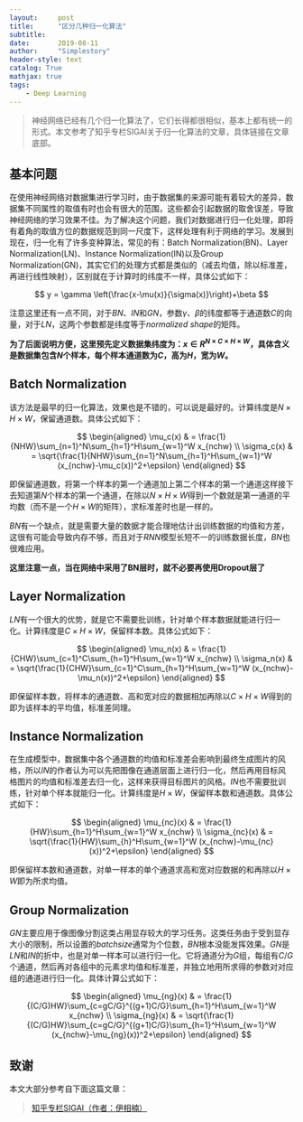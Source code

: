 ```yaml
---
layout:     post
title:      "区分几种归一化算法"
subtitle:   
date:       2019-08-11
author:     "Simplestory"
header-style: text
catalog: True
mathjax: true
tags:
    - Deep Learning
---
```


> 神经网络已经有几个归一化算法了，它们长得都很相似，基本上都有统一的形式。本文参考了知乎专栏SIGAI关于归一化算法的文章，具体链接在文章底部。

## 基本问题

在使用神经网络对数据集进行学习时，由于数据集的来源可能有着较大的差异，数据集不同属性的取值有时也会有很大的范围，这些都会引起数据的取舍误差，导致神经网络的学习效果不佳。为了解决这个问题，我们对数据进行归一化处理，即将有着角的取值方位的数据规范到同一尺度下，这样处理有利于网络的学习。发展到现在，归一化有了许多变种算法，常见的有：Batch Normalization(BN)、Layer Normalization(LN)、Instance Normalization(IN)以及Group Normalization(GN)，其实它们的处理方式都是类似的（减去均值，除以标准差，再进行线性映射），区别就在于计算时的纬度不一样，具体公式如下：

$$
y = \gamma \left(\frac{x-\mu(x)}{\sigma(x)}\right)+\beta
$$

注意这里还有一点不同，对于$BN$、$IN$和$GN$，参数$\gamma$、$\beta$的纬度都等于通道数$C$的向量，对于$LN$，这两个参数都是纬度等于$normalized\ shape$的矩阵。

**为了后面说明方便，这里预先定义数据集纬度为：$x \in R^{N \times C \times H \times W}$，具体含义是数据集包含$N$个样本，每个样本通道数为$C$，高为$H$，宽为$W$。**

## Batch Normalization

该方法是最早的归一化算法，效果也是不错的，可以说是最好的。计算纬度是$N \times H \times W$，保留通道数。具体公式如下：

$$
\begin{aligned}
    \mu_c(x) & = \frac{1}{NHW}\sum_{n=1}^N\sum_{h=1}^H\sum_{w=1}^W x_{nchw}  \\
    \sigma_c(x) & = \sqrt{\frac{1}{NHW}\sum_{n=1}^N\sum_{h=1}^H\sum_{w=1}^W (x_{nchw}-\mu_c(x))^2+\epsilon}
\end{aligned}
$$

即保留通道数，将第一个样本的第一个通道加上第二个样本的第一个通道这样接下去知道第$N$个样本的第一个通道，在除以$N\times H \times W$得到一个数就是第一通道的平均数（而不是一个$H\times W$的矩阵），求标准差时也是一样的。

$BN$有一个缺点，就是需要大量的数据才能合理地估计出训练数据的均值和方差，这很有可能会导致内存不够，而且对于$RNN$模型长短不一的训练数据长度，$BN$也很难应用。

**这里注意一点，当在网络中采用了BN层时，就不必要再使用Dropout层了**

## Layer Normalization

$LN$有一个很大的优势，就是它不需要批训练，针对单个样本数据就能进行归一化。计算纬度是$C \times H \times W$，保留样本数。具体公式如下：

$$
\begin{aligned}
    \mu_n(x) & = \frac{1}{CHW}\sum_{c=1}^C\sum_{h=1}^H\sum_{w=1}^W x_{nchw}  \\
    \sigma_n(x) & = \sqrt{\frac{1}{CHW}\sum_{c=1}^C\sum_{h=1}^H\sum_{w=1}^W (x_{nchw}-\mu_n(x))^2+\epsilon}
\end{aligned}
$$

即保留样本数，将样本的通道数、高和宽对应的数据相加再除以$C \times H \times W$得到的即为该样本的平均值，标准差同理。

## Instance Normalization

在生成模型中，数据集中各个通道数的均值和标准差会影响到最终生成图片的风格，所以$IN$的作者认为可以先把图像在通道层面上进行归一化，然后再用目标风格图片的均值和标准差去归一化，这样来获得目标图片的风格。$IN$也不需要批训练，针对单个样本就能归一化。计算纬度是$H \times W$，保留样本数和通道数。具体公式如下：

$$
\begin{aligned}
    \mu_{nc}(x) & = \frac{1}{HW}\sum_{h=1}^H\sum_{w=1}^W x_{nchw}  \\
    \sigma_{nc}(x) & = \sqrt{\frac{1}{HW}\sum_{h}^H\sum_{w=1}^W (x_{nchw}-\mu_{nc}(x))^2+\epsilon}
\end{aligned}
$$

即保留样本数和通道数，对单一样本的单个通道求高和宽对应数据的和再除以$H \times W$即为所求均值。

## Group Normalization

$GN$主要应用于像图像分割这类占用显存较大的学习任务。这类任务由于受到显存大小的限制，所以设置的$batchsize$通常为个位数，$BN$根本没能发挥效果。$GN$是$LN$和$IN$的折中，也是对单一样本可以进行归一化。它将通道分为$G$组，每组有$C/G$个通道，然后再对各组中的元素求均值和标准差，并独立地用所求得的参数对对应组的通道进行归一化。具体计算公式如下：

$$
\begin{aligned}
    \mu_{ng}(x) & = \frac{1}{(C/G)HW}\sum_{c=gC/G}^{(g+1)C/G}\sum_{h=1}^H\sum_{w=1}^W x_{nchw}  \\
    \sigma_{ng}(x) & = \sqrt{\frac{1}{(C/G)HW}\sum_{c=gC/G}^{(g+1)C/G}\sum_{h=1}^H\sum_{w=1}^W (x_{nchw}-\mu_{ng}(x))^2+\epsilon}
\end{aligned}
$$

## 致谢

本文大部分参考自下面这篇文章：

>[知乎专栏SIGAI（作者：伊相楠）](https://zhuanlan.zhihu.com/p/69659844)